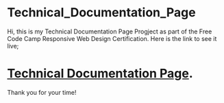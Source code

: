 # Technical_Documentation_Page
Hi, this is my Technical Documentation Page Progject as part of the Free Code Camp Responsive Web Design Certification. Here is the link to see it live; 
# [Technical Documentation Page](https://edocsil99.github.io/Technical_Documentation_Page/). 
Thank you for your time!
